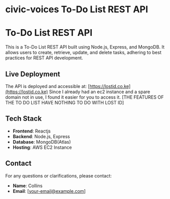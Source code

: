 # civic-voices To-Do List REST API

# To-Do List REST API

This is a To-Do List REST API built using Node.js, Express, and MongoDB. It allows users to create, retrieve, update, and delete tasks, adhering to best practices for REST API development.


## Live Deployment

The API is deployed and accessible at: [https://lostid.co.ke](https://lostid.co.ke)
Since I already had an ec2 instance and a spare domain not in use, I found it easier for you to access it. [THE FEATURES OF THE TO DO LIST HAVE NOTHING TO DO WITH LOST ID]

## Tech Stack

- **Frontend**: Reactjs
- **Backend**: Node.js, Express
- **Database**: MongoDB(Atlas)
- **Hosting**: AWS EC2 Instance



## Contact

For any questions or clarifications, please contact:

- **Name**: Collins
- **Email**: [your-email@example.com]

